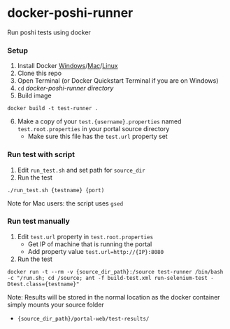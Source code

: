 # docker-poshi-runner
Run poshi tests using docker

### Setup
1. Install Docker [Windows](https://docs.docker.com/windows)/[Mac](https://docs.docker.com/mac)/[Linux](https://docs.docker.com/linux)
2. Clone this repo
3. Open Terminal (or Docker Quickstart Terminal if you are on Windows)
4. `cd` _docker-poshi-runner directory_
5. Build image
```
docker build -t test-runner .
```
6. Make a copy of your `test.{username}.properties` named `test.root.properties` in your portal source directory
	* Make sure this file has the `test.url` property set

### Run test with script

1. Edit `run_test.sh` and set path for `source_dir`
2. Run the test
```
./run_test.sh {testname} {port)
```

Note for Mac users: the script uses `gsed`

### Run test manually
1. Edit `test.url` property in `test.root.properties`
    * Get IP of machine that is running the portal
    * Add property value `test.url=http://{IP}:8080`
2. Run the test 
```
docker run -t --rm -v {source_dir_path}:/source test-runner /bin/bash -c "/run.sh; cd /source; ant -f build-test.xml run-selenium-test -Dtest.class={testname}"
```

Note: Results will be stored in the normal location as the docker container simply mounts your source folder
* `{source_dir_path}/portal-web/test-results/`